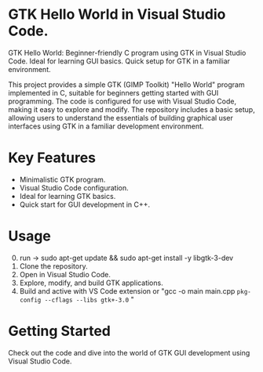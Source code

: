 # GTK Hello World in Visual Studio Code.  
GTK Hello World: Beginner-friendly C program using GTK in Visual Studio Code. Ideal for learning GUI basics. Quick setup for GTK in a familiar environment.

This project provides a simple GTK (GIMP Toolkit) "Hello World" program implemented in C, suitable for beginners getting started with GUI programming. The code is configured for use with Visual Studio Code, making it easy to explore and modify. The repository includes a basic setup, allowing users to understand the essentials of building graphical user interfaces using GTK in a familiar development environment.

# Key Features

+ Minimalistic GTK program.
+ Visual Studio Code configuration.
+ Ideal for learning GTK basics.
+ Quick start for GUI development in C++.

# Usage

0. run -> sudo apt-get update && sudo apt-get install -y libgtk-3-dev
1. Clone the repository.
2. Open in Visual Studio Code.
3. Explore, modify, and build GTK applications.
4. Build and active with VS Code extension or "gcc -o main main.cpp `pkg-config --cflags --libs gtk+-3.0`
"

# Getting Started

Check out the code and dive into the world of GTK GUI development using Visual Studio Code.
